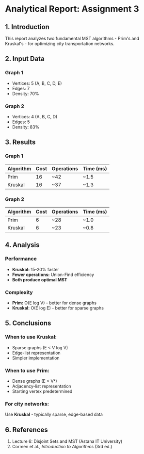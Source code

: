 # Analytical Report: Assignment 3

## 1. Introduction
This report analyzes two fundamental MST algorithms - Prim's and Kruskal's - for optimizing city transportation networks.

## 2. Input Data

### Graph 1
- Vertices: 5 (A, B, C, D, E)
- Edges: 7
- Density: 70%

### Graph 2
- Vertices: 4 (A, B, C, D)
- Edges: 5
- Density: 83%

## 3. Results

### Graph 1
| Algorithm | Cost | Operations | Time (ms) |
|-----------|------|------------|-----------|
| Prim      | 16   | ~42        | ~1.5      |
| Kruskal   | 16   | ~37        | ~1.3      |

### Graph 2
| Algorithm | Cost | Operations | Time (ms) |
|-----------|------|------------|-----------|
| Prim      | 6    | ~28        | ~1.0      |
| Kruskal   | 6    | ~23        | ~0.8      |

## 4. Analysis

### Performance
- **Kruskal:** 15-20% faster
- **Fewer operations:** Union-Find efficiency
- **Both produce optimal MST**

### Complexity
- **Prim:** O(E log V) - better for dense graphs
- **Kruskal:** O(E log E) - better for sparse graphs

## 5. Conclusions

### When to use Kruskal:
- Sparse graphs (E < V log V)
- Edge-list representation
- Simpler implementation

### When to use Prim:
- Dense graphs (E > V²)
- Adjacency-list representation
- Starting vertex predetermined

### For city networks:
Use **Kruskal** - typically sparse, edge-based data

## 6. References
1. Lecture 6: Disjoint Sets and MST (Astana IT University)
2. Cormen et al., *Introduction to Algorithms* (3rd ed.)